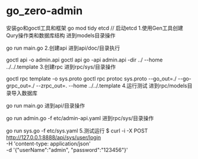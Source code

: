 # go_zero-admin

安装go和goctl工具和框架
go mod tidy
etcd // 启动etcd
1.使用Gen工具创建Qury操作类和数据库结构
进到models目录操作

go run main.go
2.创建api
进到api/doc/目录执行

goctl api -o admin.api
goctl api go -api admin.api -dir ../ --home ../../.template
3.创建rpc
进到rpc/sys/目录操作

goctl rpc template -o sys.proto
goctl rpc protoc sys.proto --go_out=./ --go-grpc_out=./ --zrpc_out=. --home ../../.template
4.运行测试
进到rpc/models目录导入数据库

go run main.go
进到api/目录操作

go run admin.go -f etc/admin-api.yaml
进到rpc/sys/目录操作

go run sys.go -f etc/sys.yaml
5.测试运行
$ curl -i -X POST \
  http://127.0.0.1:8888/api/sys/user/login \
  -H 'content-type: application/json' \
  -d '{"userName":"admin", "password":"123456"}'
